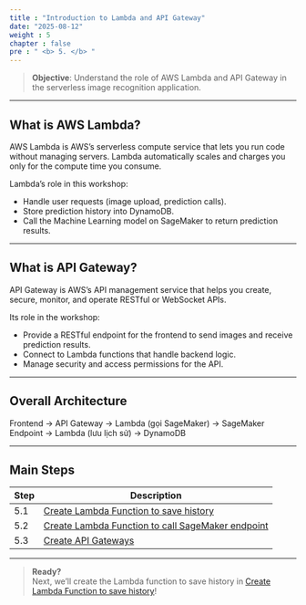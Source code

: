 ```yaml
---
title : "Introduction to Lambda and API Gateway"
date: "2025-08-12"
weight : 5
chapter : false
pre : " <b> 5. </b> "
---
```


> **Objective**: Understand the role of AWS Lambda and API Gateway in the serverless image recognition application.

---

## What is AWS Lambda?

AWS Lambda is AWS’s serverless compute service that lets you run code without managing servers. Lambda automatically scales and charges you only for the compute time you consume.

Lambda’s role in this workshop:
- Handle user requests (image upload, prediction calls).
- Store prediction history into DynamoDB.
- Call the Machine Learning model on SageMaker to return prediction results.

---

## What is API Gateway?

API Gateway is AWS’s API management service that helps you create, secure, monitor, and operate RESTful or WebSocket APIs.

Its role in the workshop:
- Provide a RESTful endpoint for the frontend to send images and receive prediction results.
- Connect to Lambda functions that handle backend logic.
- Manage security and access permissions for the API.

---

## Overall Architecture

Frontend → API Gateway → Lambda (gọi SageMaker) → SageMaker Endpoint → Lambda (lưu lịch sử) → DynamoDB

---

## Main Steps  

| **Step** | **Description** |
|----------|--------------|
| 5.1 | [Create Lambda Function to save history](/5-lambda-api-setup/5.1-create-lambda-save-history/) |
| 5.2 | [Create Lambda Function to call SageMaker endpoint](/5-lambda-api-setup/5.2-create-lambda-call-sagemaker/) |
| 5.3 | [Create API Gateways](/5-lambda-api-setup/5.3-create-api-gateway/) |

---

> **Ready?**  
> Next, we’ll create the Lambda function to save history in [Create Lambda Function to save history](/5-lambda-api-setup/5.1-create-lambda-save-history/)!